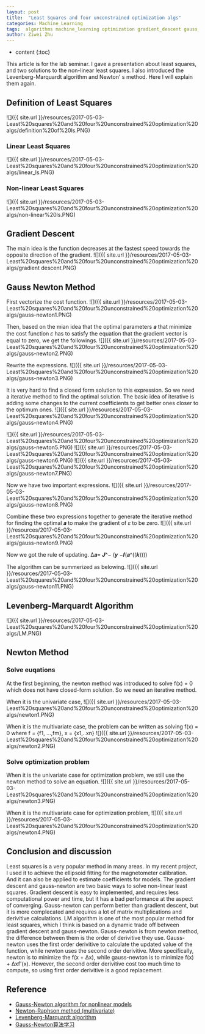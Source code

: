 ```yaml
---
layout: post
title:  "Least Squares and four unconstrained optimization algs"
categories: Machine_Learning
tags:  algorithms machine_learning optimization gradient_descent gauss_newton newton_metod Levenberg_Marquardt
author: Ziwei Zhu
---
```


* content
{:toc}


This article is for the lab seminar. I gave a presentation about least squares, and two solutions to the non-linear least squares. I also introduced the Levenberg-Marquardt algorithm and Newton' s method. Here I will explain them again.


## Definition of Least Squares

![]({{ site.url }}/resources/2017-05-03-Least%20squares%20and%20four%20unconstrained%20optimization%20algs/definition%20of%20ls.PNG)

### Linear Least Squares
![]({{ site.url }}/resources/2017-05-03-Least%20squares%20and%20four%20unconstrained%20optimization%20algs/linear_ls.PNG)

### Non-linear Least Squares
![]({{ site.url }}/resources/2017-05-03-Least%20squares%20and%20four%20unconstrained%20optimization%20algs/non-linear%20ls.PNG)

## Gradient Descent

The main idea is the function decreases at the fastest speed towards the opposite direction of the gradient.
![]({{ site.url }}/resources/2017-05-03-Least%20squares%20and%20four%20unconstrained%20optimization%20algs/gradient descent.PNG)

## Gauss Newton Method
First vectorize the cost function.
![]({{ site.url }}/resources/2017-05-03-Least%20squares%20and%20four%20unconstrained%20optimization%20algs/gauss-newton1.PNG)

Then, based on the mian idea that the optimal parameters 𝒂 that minimize the cost function 𝜀 has to satisfy the equation that the gradient vector is equal to zero, we get the followings.
![]({{ site.url }}/resources/2017-05-03-Least%20squares%20and%20four%20unconstrained%20optimization%20algs/gauss-newton2.PNG)

Rewrite the expressions.
![]({{ site.url }}/resources/2017-05-03-Least%20squares%20and%20four%20unconstrained%20optimization%20algs/gauss-newton3.PNG)

It is very hard to find a closed form solution to this expression. So we need a iterative method to find the optimal solution. The basic idea of iterative is adding some changes to the current coefficients to get better ones closer to the optimum ones.
![]({{ site.url }}/resources/2017-05-03-Least%20squares%20and%20four%20unconstrained%20optimization%20algs/gauss-newton4.PNG)

![]({{ site.url }}/resources/2017-05-03-Least%20squares%20and%20four%20unconstrained%20optimization%20algs/gauss-newton5.PNG)
![]({{ site.url }}/resources/2017-05-03-Least%20squares%20and%20four%20unconstrained%20optimization%20algs/gauss-newton6.PNG)
![]({{ site.url }}/resources/2017-05-03-Least%20squares%20and%20four%20unconstrained%20optimization%20algs/gauss-newton7.PNG)

Now we have two important expressions.
![]({{ site.url }}/resources/2017-05-03-Least%20squares%20and%20four%20unconstrained%20optimization%20algs/gauss-newton8.PNG)

Combine these two expressions together to generate the iterative method for finding the optimal 𝒂 to make the gradient of 𝜀 to be zero.
![]({{ site.url }}/resources/2017-05-03-Least%20squares%20and%20four%20unconstrained%20optimization%20algs/gauss-newton9.PNG)

Now we got the rule of updating.
∆𝒂= 𝑱^− (𝒚 −𝒇(𝒂^((𝒌))))

The algorithm can be summerized as belowing.
![]({{ site.url }}/resources/2017-05-03-Least%20squares%20and%20four%20unconstrained%20optimization%20algs/gauss-newton11.PNG)

## Levenberg-Marquardt Algorithm
![]({{ site.url }}/resources/2017-05-03-Least%20squares%20and%20four%20unconstrained%20optimization%20algs/LM.PNG)

## Newton Method

### Solve euqations

At the first beginning, the newton method was introduced to solve f(x) = 0 which does not have closed-form solution. So we need an iterative method.

When it is the univariate case,
![]({{ site.url }}/resources/2017-05-03-Least%20squares%20and%20four%20unconstrained%20optimization%20algs/newton1.PNG)

When it is the multivariate case, the problem can be written as solving f(x) = 0 where f = {f1, …,fm}, x = {x1,..xn} 
![]({{ site.url }}/resources/2017-05-03-Least%20squares%20and%20four%20unconstrained%20optimization%20algs/newton2.PNG)

### Solve optimization problem

When it is the univariate case for optimization problem, we still use the newton method to solve an equation.
![]({{ site.url }}/resources/2017-05-03-Least%20squares%20and%20four%20unconstrained%20optimization%20algs/newton3.PNG)

When it is the multivariate case for optimization problem,
![]({{ site.url }}/resources/2017-05-03-Least%20squares%20and%20four%20unconstrained%20optimization%20algs/newton4.PNG)

## Conclusion and discussion
Least squares is a very popular method in many areas. In my recent project, I used it to achieve the ellipsoid fitting for the magnetometer calibration. And it can also be applied to estimate coefficients for models. The gradient descent and gauss-newton are two basic ways to solve non-linear least squares. Gradient descent is easy to implemented, and requires less computational power and time, but it has a bad performance at the aspect of converging. Gauss-newton can perform better than gradient descent, but it is more complecated and requires a lot of matrix multiplications and derivitive calculations. LM algorithm is one of the most popular method for least squares, which I think is based on a dynamic trade off between gradient descent and gauss-newton. Gauss-newton is from newton method, the difference between them is the order of derivitive they use. Gauss-newton uses the first order derivitive to calculate the updated value of the function, while newton uses the second order derivitive. More specifically, newton is to minimize the f(x + ∆x), while gauss-newton is to minimize f(x) + ∆xf'(x). However, the second order derivitive cost too much time to compute, so using first order derivitive is a good replacement.



## Reference

- [Gauss-Newton algorithm for nonlinear models](http://fourier.eng.hmc.edu/e176/lectures/NM/node36.html)
- [Newton-Raphson method (multivariate)](http://fourier.eng.hmc.edu/e176/lectures/NM/node21.html)
- [Levenberg-Marquardt algorithm](http://fourier.eng.hmc.edu/e176/lectures/NM/node37.html)
- [Gauss-Newton算法学习](http://www.voidcn.com/blog/jinshengtao/article/p-6004352.html)